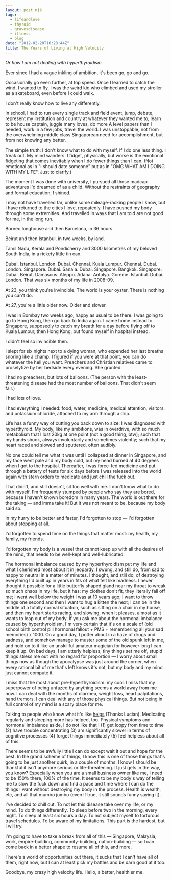 ```yaml
---
layout: post.njk
tags:
  - lifeandlove
  - thyroid
  - gravesdisease
  - illness
  - blog
date: "2012-02-20T16:23:44Z"
title: The Years of Living at High Velocity
---
```


_Or how I am not dealing with hyperthyroidism_

Ever since I had a vague inkling of ambition, it's been go, go and go.

Occasionally go even further, at top speed. Once I learned to catch the wind, I wanted to fly. I was the weird kid who climbed and used my stroller as a skateboard, even before I could walk.

I don't really know how to live any differently.

In school, I had to run every single track and field event, jump, debate, represent my institution and country at whatever they wanted me to, learn to be house captain, juggle many loves, do more A level papers than I needed, work in a few jobs, travel the world. I was unstoppable, not from the overwhelming middle class Singaporean need for accomplishment, but from not knowing any better.

The simple truth: I don't know what to do with myself. If I do one less thing. I freak out. My mind wanders. I fidget, physically, but worse is the emotional fidgeting that comes inevitably when I do fewer things than I can. (Not emotional as in "I should date someone" but as in "OMG WHAT AM I DOING WITH MY LIFE". Just to clarify.)

The moment I was done with university, I pursued all those madcap adventures I'd dreamed of as a child. Without the restraints of geography and formal education, I shined.

I may not have travelled far, unlike some mileage-racking people I know, but I have returned to the cities I love, repeatedly. I have pushed my body through some extremities. And travelled in ways that I am told are not good for me, in the long run.

Borneo longhouse and then Barcelona, in 36 hours.

Beirut and then Istanbul, in two weeks, by land.

Tamil Nadu, Kerala and Pondicherry and 3000 kilometres of my beloved South India, in a rickety little tin can.

Dubai. Istanbul. London. Dubai. Chennai. Kuala Lumpur. Chennai. Dubai. London. Singapore. Dubai. Sana'a. Dubai. Singapore. Bangkok. Singapore. Dubai. Beirut. Damascus. Aleppo. Adana. Antalya. Goreme. Istanbul. Dubai. London. That was six months of my life in 2008-09.

At 23, you think you're invincible. The world is your oyster. There is nothing you can't do.

At 27, you're a little older now. Older and slower.

I was in Bombay two weeks ago, happy as usual to be there. I was going to go to Hong Kong, then go back to India again. I came home instead to Singapore, supposedly to catch my breath for a day before flying off to Kuala Lumpur, then Hong Kong, but found myself in hospital instead.

I didn't feel so invincible then.

I slept for six nights next to a dying woman, who expended her last breaths snoring like a champ. I figured if you were at that point, you can do whatever the hell you want. Preachers and Christian relatives came to proselytize by her bedside every evening. She grunted.

I had no preachers, but lots of balloons. (The person with the least-threatening disease had the most number of balloons. That didn't seem fair.)

I had lots of love.

I had everything I needed: food, water, medicine, medical attention, visitors, and potassium chloride, attached to my arm through a drip.

Life has a funny way of cutting you back down to size: I was diagnosed with hyperthyroid. My body, like my ambitions, was in overdrive, with so much metabolism that I lost 20kg at one point (not a good thing, btw); such that my hands shook, always involuntarily and sometimes violently; such that my heart raced and slowed and sputtered, often audibly.

No one could tell me what it was until I collapsed at dinner in Singapore, and my face went pale and my body cold, but my head burned at 40 degrees when I got to the hospital. Thereafter, I was force-fed medicine and put through a battery of tests for six days before I was released into the world again with stern orders to medicate and just chill the fuck out.

That didn't, and still doesn't, sit too well with me. I don't know what to do with myself. I'm frequently stumped by people who say they are bored, because I haven't known boredom in many years. The world is out there for the taking — and imma take it! But it was not meant to be, because my body said so.

In my hurry to be better and faster, I'd forgotten to stop — I'd forgotten about stopping at all.

I'd forgotten to spend time on the things that matter most: my health, my family, my friends.

I'd forgotten my body is a vessel that cannot keep up with all the desires of the mind, that needs to be well-kept and well-lubricated.

The hormonal imbalance caused by my hyperthyroidism put my life and what I cherished most about it in jeopardy. I swung, and still do, from sad to happy to neutral in a matter of minutes. I thought, and still do, of destroying everything I'd built up in years in fits of what felt like madness. I never thought it possible for a little butterfly shaped gland near my throat to wreak so much chaos in my life, but it has: my clothes don't fit, they literally fall off me; I went well below the weight I was at 10 years ago; I want to throw things one second and then I want to hug a kitten the next; I can be in the middle of a totally normal situation, such as sitting on a chair in my house, and then my heart starts racing, and slowing, when it pleases, almost as it wants to leap out of my body. If you ask me about the hormonal imbalance caused by hyperthyroidism, I'm very certain that it's on a scale of (old school birth control pill hormonal fallout + PMS + remembering all your sad memories) x 1000. On a good day, I potter about in a haze of drugs and sadness, and somehow manage to muster some of the old spunk left in me, and hold on to it like an unskillful amateur magician for however long I can keep it up. On bad days, I am utterly helpless, tiny things set me off, stupid things stress me out with no regard for proportion — I worry about small things now as though the apocalypse was just around the corner, when every rational bit of me that's left knows it's not, but my body and my mind just cannot compute it.

I miss that the most about pre-hyperthyroidism: my cool. I miss that my superpower of being unfazed by anything seems a world away from me now. I can deal with the months of diarrhea, weight loss, heart palpitations, hand tremors. I can deal with any of those physical things. But not being in full control of my mind is a scary place for me.

Talking to people who know what it's like [helps](http://tribolum.com/archives/2010/05/kryptonite-1.php) (Thanks Lucian). Medicating regularly and sleeping more has helped, too. Physical symptoms and hormonal imbalance aside, I do not like that I (1) get loopy from time to time (2) have trouble concentrating (3) am significantly slower in terms of cognitive processes (4) forget things immediately (5) feel helpless about all of this.

There seems to be awfully little I can do except wait it out and hope for the best. In the grand scheme of things, I know this is one of those things that's going to be just another quirk, in a couple of months. I know I should be thankful it isn't anymore serious or life-threatening. It just gets in the way, you know? Especially when you are a small business owner like me, I need to be 150% there, 100% of the time. It seems to be my body's way of telling me to slow the fuck down and find a pace and time where I can do the things I want without destroying my body in the process. Health is wealth, etc, and all that mumbo jumbo (even if true, it still sounds funny saying it).

I've decided to chill out. To not let this disease take over my life, or my mind. To do things differently. To sleep before two in the morning, every night. To sleep at least six hours a day. To not subject myself to torturous travel schedules. To be aware of my limitations. This part is the hardest, but I will try.

I'm going to have to take a break from all of this — Singapore, Malaysia, work, empire-building, community-building, nation-building — so I can come back in a better shape to resume all of this, and more.

There's a world of opportunities out there, it sucks that I can't have all of them, right now, but I can at least pick my battles and be darn good at it too.

Goodbye, my crazy high velocity life. Hello, a better, healthier me.
